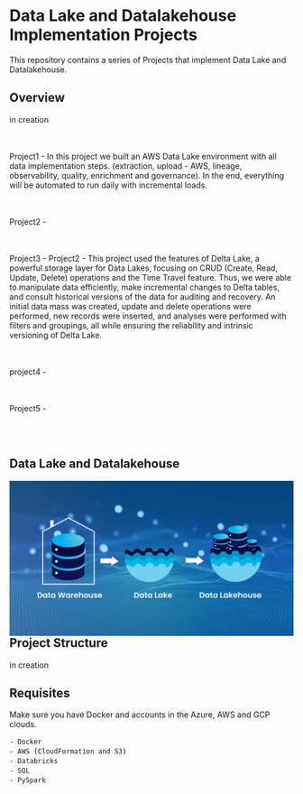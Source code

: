 # Data Lake and Datalakehouse Implementation Projects

This repository contains a series of Projects that implement Data Lake and Datalakehouse.

## Overview

in creation

<br/><br/>
Project1 - In this project we built an AWS Data Lake environment with all data implementation steps. (extraction, upload - AWS, lineage, observability, quality, enrichment and governance). In the end, everything will be automated to run daily with incremental loads.

<br/><br/>
Project2 - 

<br/><br/>
Project3 - Project2 - This project used the features of Delta Lake, a powerful storage layer for Data Lakes, focusing on CRUD (Create, Read, Update, Delete) operations and the Time Travel feature. Thus, we were able to manipulate data efficiently, make incremental changes to Delta tables, and consult historical versions of the data for auditing and recovery. An initial data mass was created, update and delete operations were performed, new records were inserted, and analyses were performed with filters and groupings, all while ensuring the reliability and intrinsic versioning of Delta Lake.

<br/><br/>
project4 - 

<br/><br/>
Project5 - 


<br/><br/>

## Data Lake and Datalakehouse

 <img width="2500px" align="right"  src="https://github.com/julianasantimaria/Projects_DataLakeAndDatalakehouseImplementation/blob/HTML/image.jpg">

 <br/>
 <br/>
 <br/><br/><br/><br/><br/><br/>


## Project Structure

in creation


## Requisites

Make sure you have Docker and accounts in the Azure, AWS and GCP clouds.

```bash
- Docker
- AWS (CloudFormation and S3)
- Databricks
- SQL
- PySpark